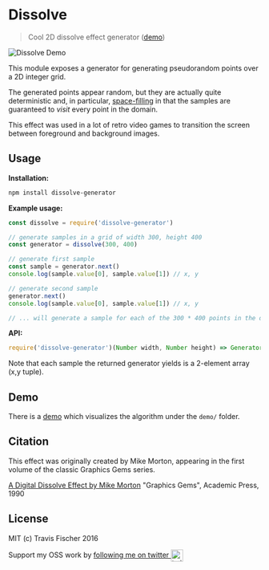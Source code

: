 # Dissolve

> Cool 2D dissolve effect generator ([demo](https://transitive-bullshit.github.io/dissolve-generator/demo))

![Dissolve Demo](https://raw.github.com/transitive-bullshit/dissolve-generator/master/demo/demo.gif)

This module exposes a generator for generating pseudorandom points over a 2D integer grid.

The generated points appear random, but they are actually quite deterministic and, in particular, [space-filling](https://www.wikiwand.com/en/Space-filling_curve) in that the samples are guaranteed to *visit* every point in the domain.

This effect was used in a lot of retro video games to transition the screen between foreground and background images.

## Usage

**Installation:**
```bash
npm install dissolve-generator
```

**Example usage:**

```javascript
const dissolve = require('dissolve-generator')

// generate samples in a grid of width 300, height 400
const generator = dissolve(300, 400)

// generate first sample
const sample = generator.next()
console.log(sample.value[0], sample.value[1]) // x, y

// generate second sample
generator.next()
console.log(sample.value[0], sample.value[1]) // x, y

// ... will generate a sample for each of the 300 * 400 points in the domain
```

**API:**
```javascript
require('dissolve-generator')(Number width, Number height) => Generator<Tuple<Number x, Number y>>
```

Note that each sample the returned generator yields is a 2-element array (x,y tuple).

## Demo

There is a [demo](https://transitive-bullshit.github.io/dissolve-generator/demo) which visualizes the algorithm under the `demo/` folder.

## Citation

This effect was originally created by Mike Morton, appearing in the first volume of the classic Graphics Gems series.

[A Digital Dissolve Effect by Mike Morton](http://dl.acm.org/citation.cfm?id=90821)
"Graphics Gems", Academic Press, 1990

## License

MIT (c) Travis Fischer 2016

Support my OSS work by <a href="https://twitter.com/transitive_bs">following me on twitter <img src="https://storage.googleapis.com/saasify-assets/twitter-logo.svg" alt="twitter" height="24px" align="center"></a>
